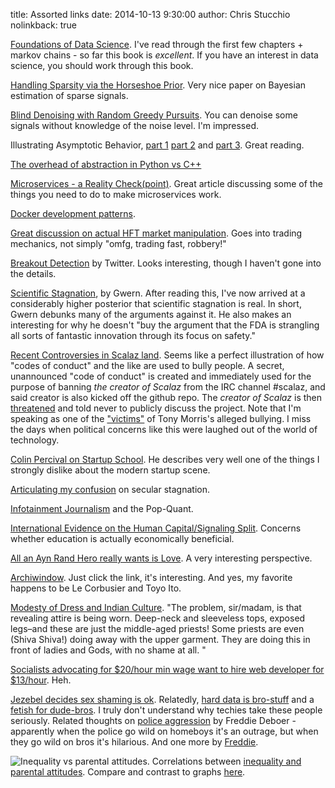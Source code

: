 title: Assorted links
date: 2014-10-13 9:30:00
author: Chris Stucchio
nolinkback: true

[Foundations of Data Science](https://research.microsoft.com/en-US/people/kannan/book-no-solutions-aug-21-2014.pdf). I've read through the first few chapters + markov chains - so far this book is *excellent*. If you have an interest in data science, you should work through this book.

[Handling Sparsity via the Horseshoe Prior](http://faculty.mccombs.utexas.edu/carlos.carvalho/Carvalhoetal2009.pdf). Very nice paper on Bayesian estimation of sparse signals.

[Blind Denoising with Random Greedy Pursuits](http://arxiv.org/pdf/1312.5444v3.pdf). You can denoise some signals without knowledge of the noise level. I'm impressed.

Illustrating Asymptotic Behavior, [part 1](http://davegiles.blogspot.ca/2014/10/illustrating-asymptotic-behaviour-part-i.html?utm_source=referral&utm_medium=blog&utm_campaign=stucchio) [part 2](http://davegiles.blogspot.ca/2014/10/illustrating-asymptotic-behaviour-part_12.html?utm_source=referral&utm_medium=blog&utm_campaign=stucchio) and [part 3](http://davegiles.blogspot.in/2014/10/illustrating-asymptotic-behaviour-part.html?utm_source=referral&utm_medium=blog&utm_campaign=stucchio). Great reading.

[The overhead of abstraction in Python vs C++](http://blog.reverberate.org/2014/10/the-overhead-of-abstraction-in-cc-vs.html)

[Microservices - a Reality Check(point)](http://capgemini.github.io/architecture/microservices-reality-check/). Great article discussing some of the things you need to do to make microservices work.

[Docker development patterns](http://www.hokstad.com/docker/patterns).

[Great discussion on actual HFT market manipulation](http://www.bloombergview.com/articles/2014-10-16/high-speed-traders-put-a-bit-too-much-gravy-on-their-meat). Goes into trading mechanics, not simply "omfg, trading fast, robbery!"

[Breakout Detection](https://github.com/twitter/BreakoutDetection) by Twitter. Looks interesting, though I haven't gone into the details.

[Scientific Stagnation](http://www.gwern.net/the-long-stagnation), by Gwern. After reading this, I've now arrived at a considerably higher posterior that scientific stagnation is real. In short, Gwern debunks many of the arguments against it. He also makes an interesting for why he doesn't "buy the argument that the FDA is strangling all sorts of fantastic innovation through its focus on safety."

[Recent Controversies in Scalaz land](https://groups.google.com/forum/#!msg/scalaz/EBP_7sfB2ks/cV8aynO2TMkJ). Seems like a perfect illustration of how "codes of conduct" and the like are used to bully people. A secret, unannounced "code of conduct" is created and immediately used for the purpose of banning *the creator of Scalaz* from the IRC channel #scalaz, and said creator is also kicked off the github repo. The *creator of Scalaz*  is then [threatened](https://gist.github.com/ekmett/81a507f50d857345691c#file-demands-txt-L17) and told never to publicly discuss the project. Note that I'm speaking as one of the ["victims"](https://twitter.com/dibblego/status/517484030871080960) of Tony Morris's alleged bullying. I miss the days when political concerns like this were laughed out of the world of technology.

[Colin Percival on Startup School](http://www.daemonology.net/blog/2014-10-18-thoughts-on-startup-school.html). He describes very well one of the things I strongly dislike about the modern startup scene.

[Articulating my confusion](http://updatedpriors.blogspot.in/2014/10/articulating-my-confusion.html?utm_source=referral&utm_medium=blog&utm_campaign=stucchio) on secular stagnation.

[Infotainment Journalism](https://www.jacobinmag.com/2014/06/infotainment-journalism/) and the Pop-Quant.

[International Evidence on the Human Capital/Signaling Split](http://econlog.econlib.org/archives/2013/10/international_e.html). Concerns whether education is actually economically beneficial.

[All an Ayn Rand Hero really wants is Love](http://thefederalist.com/2014/08/19/all-an-ayn-rand-hero-really-wants-is-love/). A very interesting perspective.

[Archiwindow](http://www.archdaily.com/556587/archiwindow-a-glimpse-through-the-eyes-of-architecture/?utm_source=referral&utm_medium=blog&utm_campaign=stucchio). Just click the link, it's interesting. And yes, my favorite happens to be Le Corbusier and Toyo Ito.

[Modesty of Dress and Indian Culture](http://feminisminindia.com/modesty-dress-indian-culture/). "The problem, sir/madam, is that revealing attire is being worn. Deep-neck and sleeveless tops, exposed legs–and these are just the middle-aged priests! Some priests are even (Shiva Shiva!) doing away with the upper garment. They are doing this in front of ladies and Gods, with no shame at all. "

[Socialists advocating for $20/hour min wage want to hire web developer for $13/hour](http://reason.com/blog/2014/10/16/socialists-push-for-20-minimum-wage-but). Heh.

[Jezebel decides sex shaming is ok](http://fredrikdeboer.com/2014/10/08/jezebel-gets-in-on-some-sweet-sex-shaming/). Relatedly, [hard data is bro-stuff](https://twitter.com/zunguzungu/status/457644537679077376) and a [fetish for dude-bros](https://twitter.com/zunguzungu/status/457650311457296385). I truly don't understand why techies take these people seriously. Related thoughts on [police aggression](http://fredrikdeboer.com/2014/10/19/police-aggression-will-fall-inevitably-on-the-poor-and-the-brown-pumpkin-edition/) by Freddie Deboer - apparently when the police go wild on homeboys it's an outrage, but when they go wild on bros it's hilarious. And one more by [Freddie](http://fredrikdeboer.com/2014/10/13/the-burden-of-expanding-the-police-states-power-to-prosecute-sex-crimes-will-fall-on-the-poor-and-the-black/).

![Inequality vs parental attitudes.](http://www.voxeu.org/sites/default/files/image/FromMay2014/doepke%20fig4%2010%20oct.png) Correlations between [inequality and parental attitudes](http://www.voxeu.org/article/economics-parenting). Compare and contrast to graphs [here](http://fredrikdeboer.com/2014/10/19/chipping-away/).
